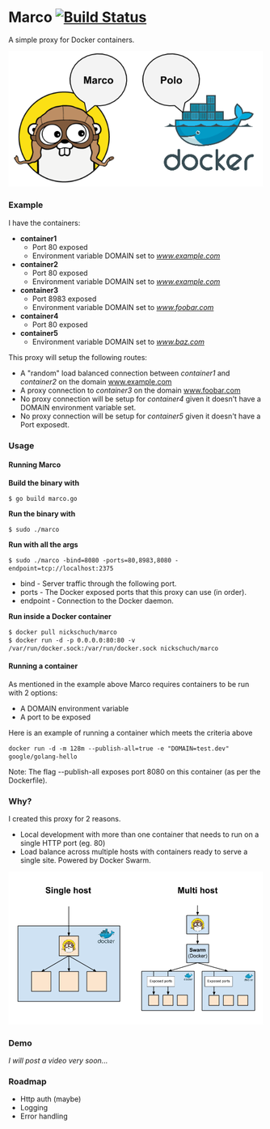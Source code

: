 Marco [![Build Status](https://travis-ci.org/nickschuch/marco.svg?branch=master)](https://travis-ci.org/nickschuch/marco)
=====

A simple proxy for Docker containers.

![Overview](/docs/overview.png "Overview")

### Example

I have the containers:
* **container1**
  * Port 80 exposed
  * Environment variable DOMAIN set to _www.example.com_
* **container2**
  * Port 80 exposed
  * Environment variable DOMAIN set to _www.example.com_
* **container3**
  * Port 8983 exposed
  * Environment variable DOMAIN set to _www.foobar.com_
* **container4**
  * Port 80 exposed
* **container5**
  * Environment variable DOMAIN set to _www.baz.com_

This proxy will setup the following routes:
* A "random" load balanced connection between _container1_ and _container2_ on the domain www.example.com
* A proxy connection to _container3_ on the domain www.foobar.com
* No proxy connection will be setup for _container4_ given it doesn't have a DOMAIN environment variable set.
* No proxy connection will be setup for _container5_ given it doesn't have a Port exposedt.

### Usage

#### Running Marco

**Build the binary with**

```
$ go build marco.go
```

**Run the binary with**

```
$ sudo ./marco
```

**Run with all the args**

```
$ sudo ./marco -bind=8080 -ports=80,8983,8080 -endpoint=tcp://localhost:2375
```

* bind - Server traffic through the following port.
* ports - The Docker exposed ports that this proxy can use (in order).
* endpoint - Connection to the Docker daemon.

**Run inside a Docker container**

```
$ docker pull nickschuch/marco
$ docker run -d -p 0.0.0.0:80:80 -v /var/run/docker.sock:/var/run/docker.sock nickschuch/marco
```

#### Running a container

As mentioned in the example above Marco requires containers to be run with 2 options:
* A DOMAIN environment variable
* A port to be exposed

Here is an example of running a container which meets the criteria above

```
docker run -d -m 128m --publish-all=true -e "DOMAIN=test.dev" google/golang-hello
```

Note: The flag --publish-all exposes port 8080 on this container (as per the Dockerfile).

### Why?

I created this proxy for 2 reasons.
* Local development with more than one container that needs to run on a single HTTP port (eg. 80)
* Load balance across multiple hosts with containers ready to serve a single site. Powered by Docker Swarm.

![Why](/docs/why.png "Why")

### Demo

_I will post a video very soon..._

### Roadmap

* Http auth (maybe)
* Logging
* Error handling
